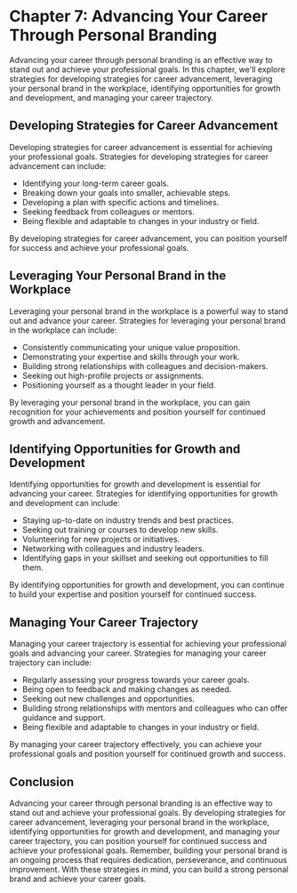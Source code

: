 Chapter 7: Advancing Your Career Through Personal Branding
==========================================================

Advancing your career through personal branding is an effective way to stand out and achieve your professional goals. In this chapter, we'll explore strategies for developing strategies for career advancement, leveraging your personal brand in the workplace, identifying opportunities for growth and development, and managing your career trajectory.

Developing Strategies for Career Advancement
--------------------------------------------

Developing strategies for career advancement is essential for achieving your professional goals. Strategies for developing strategies for career advancement can include:

* Identifying your long-term career goals.
* Breaking down your goals into smaller, achievable steps.
* Developing a plan with specific actions and timelines.
* Seeking feedback from colleagues or mentors.
* Being flexible and adaptable to changes in your industry or field.

By developing strategies for career advancement, you can position yourself for success and achieve your professional goals.

Leveraging Your Personal Brand in the Workplace
-----------------------------------------------

Leveraging your personal brand in the workplace is a powerful way to stand out and advance your career. Strategies for leveraging your personal brand in the workplace can include:

* Consistently communicating your unique value proposition.
* Demonstrating your expertise and skills through your work.
* Building strong relationships with colleagues and decision-makers.
* Seeking out high-profile projects or assignments.
* Positioning yourself as a thought leader in your field.

By leveraging your personal brand in the workplace, you can gain recognition for your achievements and position yourself for continued growth and advancement.

Identifying Opportunities for Growth and Development
----------------------------------------------------

Identifying opportunities for growth and development is essential for advancing your career. Strategies for identifying opportunities for growth and development can include:

* Staying up-to-date on industry trends and best practices.
* Seeking out training or courses to develop new skills.
* Volunteering for new projects or initiatives.
* Networking with colleagues and industry leaders.
* Identifying gaps in your skillset and seeking out opportunities to fill them.

By identifying opportunities for growth and development, you can continue to build your expertise and position yourself for continued success.

Managing Your Career Trajectory
-------------------------------

Managing your career trajectory is essential for achieving your professional goals and advancing your career. Strategies for managing your career trajectory can include:

* Regularly assessing your progress towards your career goals.
* Being open to feedback and making changes as needed.
* Seeking out new challenges and opportunities.
* Building strong relationships with mentors and colleagues who can offer guidance and support.
* Being flexible and adaptable to changes in your industry or field.

By managing your career trajectory effectively, you can achieve your professional goals and position yourself for continued growth and success.

Conclusion
----------

Advancing your career through personal branding is an effective way to stand out and achieve your professional goals. By developing strategies for career advancement, leveraging your personal brand in the workplace, identifying opportunities for growth and development, and managing your career trajectory, you can position yourself for continued success and achieve your professional goals. Remember, building your personal brand is an ongoing process that requires dedication, perseverance, and continuous improvement. With these strategies in mind, you can build a strong personal brand and achieve your career goals.
